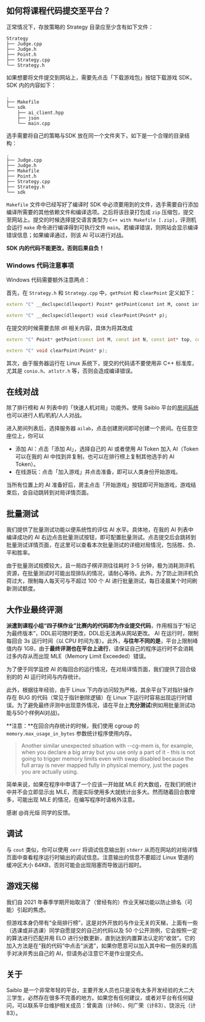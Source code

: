 ## 如何将课程代码提交至平台？

正常情况下，存放策略的 Strategy 目录应至少含有如下文件：

```plain
Strategy
├── Judge.cpp
├── Judge.h
├── Point.h
├── Strategy.cpp
└── Strategy.h
```

如果想要将文件提交到网站上，需要先点击「下载游戏包」按钮下载游戏 SDK，SDK 内的内容如下：

```plain
.
├── Makefile
└── sdk
    ├── ai_client.hpp
    ├── json
    └── main.cpp
```

选手需要将自己的策略与SDK 放在同一个文件夹下，如下是一个合理的目录结构：

```plain
.
├── Judge.cpp
├── Judge.h
├── Makefile
├── Point.h
├── Strategy.cpp
├── Strategy.h
└── sdk
```

`Makefile` 文件中已经写好了编译时 SDK 中必须要用到的文件，选手需要自行添加编译所需要的其他依赖文件和编译选项。之后将该目录打包成 `zip` 压缩包，提交至网站上。提交的时候选择提交语言类型为 `C++ with Makefile [.zip]`，评测机会运行 `make` 命令进行编译得到可执行文件 `main`。若编译错误，则网站会显示编译错误信息；如果编译通过，则该 AI 可以进行对战。

**SDK 内的代码不能更改，否则后果自负！**

### Windows 代码注意事项

Windows 代码需要额外注意两点：

首先，在 `Strategy.h` 和 `Strategy.cpp` 中，`getPoint` 和 `clearPoint` 定义如下：

```cpp
extern "C" __declspec(dllexport) Point* getPoint(const int M, const int N, const int* top, const int* _board, const int lastX, const int lastY, const int noX, const int noY);

extern "C" __declspec(dllexport) void clearPoint(Point* p);
```

在提交的时候需要去除 dll 相关内容，具体为将其改成

```cpp
extern "C" Point* getPoint(const int M, const int N, const int* top, const int* _board, const int lastX, const int lastY, const int noX, const int noY);

extern "C" void clearPoint(Point* p);
```

其次，由于服务器运行在 Linux 系统下，提交的代码请不要使用非 C++ 标准库，尤其是 `conio.h`、`atlstr.h` 等，否则会造成编译错误。

## 在线对战

除了排行榜和 AI 列表中的「快速人机对局」功能外。使用 Saiblo 平台的[房间系统](https://www.saiblo.net/rooms)也可以进行人机/机机/人人对战。

进入房间列表后，选择服务器 `ailab`，点击创建房间即可创建一个房间。在任意空座位上，你可以

- 添加 AI：点击「添加 AI」，选择自己的 AI 或者使用 AI Token 加入 AI（Token 可以在我的 AI 中找到并复制，也可以在排行榜上复制其他选手的 AI Token）。
- 在线游玩：点击「加入游戏」并点击准备，即可以人类身份开始游戏。

当所有位置上的 AI 准备好后，房主点击「开始游戏」按钮即可开始游戏，游戏结束后，会自动跳转到对局详情页面。

## 批量测试

我们提供了批量测试功能以便系统性的评估 AI 水平。具体地，在我的 AI 列表中编译成功的 AI 右边点击批量测试按钮，即可配置批量测试。点击提交后会跳转到批量测试详情页面，在这里可以查看本次批量测试的详细对局情况，包括胜、负、平和胜率。

由于批量测试规模较大，且一局四子棋评测往往耗时 3-5 分钟，极为消耗测评机资源，在批量测试时可能出现排队的情况，请耐心等待。此外，为了防止测评机负荷过大，限制每人每天可与不超过 100 个 AI 进行批量测试，每日凌晨某个时间刷新测试额度。

## 大作业最终评测

**派遣到课程小组“四子棋作业”比赛内的代码即为作业提交代码**，作用相当于“标记为最终版本”，DDL前可随时更改，DDL后无法再从网站更改。
AI 在运行时，限制每回合 3s 运行时间（以 CPU 时间为准）。此外，**与往年不同的是**，平台上限制峰值内存 1GB，由于**最终评测也在平台上进行**，请保证自己的程序运行时不会消耗过多内存从而出现 MLE（Memory Limit Exceeded）错误。

为了便于同学监控 AI 的每回合的运行情况，在对局详情页面，我们提供了回合级别的的 AI 运行时间与内存统计。

此外，根据往年经验，由于 Linux 下内存访问较为严格，其余平台下对指针操作存在 BUG 的代码（常见于指针删除逻辑）在 Linux 下运行时容易出现运行时错误。为了避免最终评测中出现意外情况，请在平台上**充分测试**(例如用批量测试功能与50个样例AI对战)。

**注意：**在回合内存统计的时候，我们使用 cgroup 的 `memory.max_usage_in_bytes` 参数统计程序使用内存。

> Another similar unexpected situation with --cg-mem is, for example, when you declare a big array but you use only a part of it - this is not going to trigger memory limits even with swap disabled because the full array is never mapped fully in physical memory, just the pages you are actually using.

简单来说，如果在程序中申请了一个应该一开始就 MLE 的大数组，在我们的统计中并不会立即显示出 MLE，而是实际使用多大就统计出多大。然而随着回合数增多，可能出现 MLE 的情况，在编写程序时请格外注意。

感谢 @肖光烜 同学的反馈。

## 调试

与 `cout` 类似，你可以使用 `cerr` 将调试信息输出到 `stderr` 从而在网站的对局详情页面中查看程序运行时输出的调试信息。注意输出的信息不要超过 Linux 管道的缓冲区大小 64KB，否则可能会出现阻塞而导致运行超时。

## 游戏天梯

我们自 2021 年春季学期开始取消了（曾经有的）作业天梯功能以防止排名（可能）引起的焦虑。

但游戏本身仍带有“全局排行榜”，这是对外开放的与作业无关的天梯，上面有一些（选课或非选课）同学自愿提交的自己的代码以及 50 个公开测例，它会按照一定的算法进行匹配并用 ELO 进行分数更新，直到达到内置算法认定的“收敛”。它的加入方法是在“我的代码”中点击“派遣”，如果你愿意可以加入其中和一些历来的高手对决并秀出自己的 AI，但请务必注意它不是作业提交点。

## 关于

Saiblo 是一个非常年轻的平台，主要开发人员也只是没有太多开发经验的大二大三学生，必然存在很多不完善的地方。如果您有任何建议，或者对平台有任何疑问，可以联系平台维护相关成员：曾奥涵（计86）、何广荣（计83）、饶淙元（计83）。

